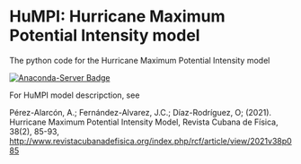 # HuMPI: Hurricane Maximum Potential Intensity model
The python code for the Hurricane Maximum Potential Intensity model

[![Anaconda-Server Badge](https://anaconda.org/apa_py/humpi/badges/version.svg)](https://anaconda.org/apa_py/humpi)

For HuMPI model descripction, see

Pérez-Alarcón, A.; Fernández-Alvarez, J.C.; Díaz-Rodríguez, O; (2021). Hurricane Maximum Potential Intensity Model, Revista Cubana de Física, 38(2), 85-93, http://www.revistacubanadefisica.org/index.php/rcf/article/view/2021v38p085
